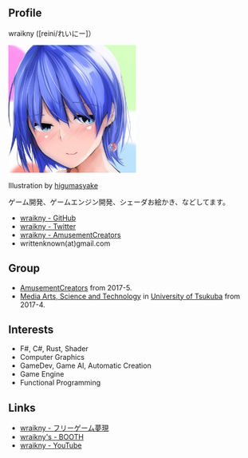 ## Profile

wraikny ([reini/れいにー]）

<img src="/images/wraikny/wraikny_illustration.jpg" width="256px">

Illustration by <a href="https://twitter.com/higumasyake" target="_blank" rel="noopener">higumasyake</a>

ゲーム開発、ゲームエンジン開発、シェーダお絵かき、などしてます。

- [wraikny - GitHub](https://github.com/wraikny)
- [wraikny - Twitter](https://twitter.com/wraikny)
- [wraikny - AmusementCreators](https://www.amusement-creators.info/authors/wraikny/)
- writtenknown(at)gmail.com

## Group
- [AmusementCreators](https://www.amusement-creators.info) from 2017-5.
- [Media Arts, Science and Technology](https://www.mast.tsukuba.ac.jp) in [University of Tsukuba](https://www.tsukuba.ac.jp) from 2017-4.

## Interests
- F#, C#, Rust, Shader
- Computer Graphics
- GameDev, Game AI, Automatic Creation
- Game Engine
- Functional Programming


## Links
- [wraikny - フリーゲーム夢現](https://freegame-mugen.jp/cms/mt-cp.fcgi?__mode=view&blog_id=1&id=4393)
- [wraikny's - BOOTH](https://wraikny.booth.pm)
- [wraikny - YouTube](https://www.youtube.com/channel/UCZ9gPqMn0Vtd0NTIAQtrt2Q)
